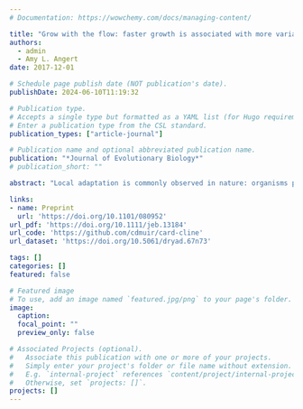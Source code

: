```yaml
---
# Documentation: https://wowchemy.com/docs/managing-content/

title: "Grow with the flow: faster growth is associated with more variable precipitation in a perennial herb"
authors: 
  - admin
  - Amy L. Angert
date: 2017-12-01

# Schedule page publish date (NOT publication's date).
publishDate: 2024-06-10T11:19:32

# Publication type.
# Accepts a single type but formatted as a YAML list (for Hugo requirements).
# Enter a publication type from the CSL standard.
publication_types: ["article-journal"]

# Publication name and optional abbreviated publication name.
publication: "*Journal of Evolutionary Biology*"
# publication_short: ""

abstract: "Local adaptation is commonly observed in nature: organisms perform well in their natal environment, but poorly outside it. Correlations between traits and latitude, or latitudinal clines, are among the most common pieces of evidence for local adaptation, but identifying the traits under selection and the selective agents is challenging. Here, we investigated a latitudinal cline in growth and photosynthesis across 16 populations of the perennial herb Erythranthe cardinalis (Phrymaceae). Using machine learning methods, we identify interannual variation in precipitation as a likely selective agent: southern populations from more variable environments had higher photosynthetic rates and grew faster. We hypothesize that selection may favour a more annualized life history – grow now rather than save for next year – in environments where severe droughts occur more often. Thus, our study provides insight into how species may adapt if Mediterranean climates become more variable due to climate change."

links:
- name: Preprint
  url: 'https://doi.org/10.1101/080952'
url_pdf: 'https://doi.org/10.1111/jeb.13184'
url_code: 'https://github.com/cdmuir/card-cline'
url_dataset: 'https://doi.org/10.5061/dryad.67n73'

tags: []
categories: []
featured: false

# Featured image
# To use, add an image named `featured.jpg/png` to your page's folder. 
image:
  caption: 
  focal_point: ""
  preview_only: false

# Associated Projects (optional).
#   Associate this publication with one or more of your projects.
#   Simply enter your project's folder or file name without extension.
#   E.g. `internal-project` references `content/project/internal-project/index.md`.
#   Otherwise, set `projects: []`.
projects: []
---
```

